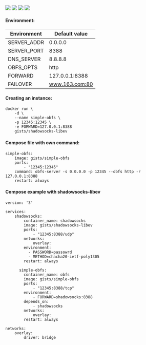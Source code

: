 ![](https://images.microbadger.com/badges/version/gists/simple-obfs.svg) ![](https://images.microbadger.com/badges/image/gists/simple-obfs.svg) ![](https://img.shields.io/docker/stars/gists/simple-obfs.svg) ![](https://img.shields.io/docker/pulls/gists/simple-obfs.svg)

#### Environment:

| Environment | Default value  |
|-------------|----------------|
| SERVER_ADDR | 0.0.0.0        |
| SERVER_PORT | 8388           |
| DNS_SERVER  | 8.8.8.8        |
| OBFS_OPTS   | http           |
| FORWARD     | 127.0.0.1:8388 |
| FAILOVER    | www.163.com:80 |

#### Creating an instance:

    docker run \
        -d \
        --name simple-obfs \
        -p 12345:12345 \
        -e FORWARD=127.0.0.1:8388
        gists/shadowsocks-libev

#### Compose file with own command:

    simple-obfs:
        image: gists/simple-obfs
        ports:
            - "12345:12345"
        command: obfs-server -s 0.0.0.0 -p 12345 --obfs http -r 127.0.0.1:8388
        restart: always

#### Compose example with shadowsocks-libev

    version: '3'

    services:
        shadowsocks:
            container_name: shadowsocks
            image: gists/shadowsocks-libev
            ports:
                - "12345:8388/udp"
            networks:
                overlay:
            environment:
              - PASSWORD=passowrd
              - METHOD=chacha20-ietf-poly1305
            restart: always

          simple-obfs:
            container_name: obfs
            image: gists/simple-obfs
            ports:
                - "12345:8388/tcp"
            environment:
                - FORWARD=shadowsocks:8388
            depends_on:
                - shadowsocks
            networks:
                overlay:
            restart: always

    networks:
        overlay:
            driver: bridge
